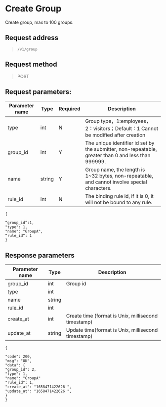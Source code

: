 # Create Group

Create group, max to 100 groups.

## Request address

> `/v1/group`

## Request method

> POST

## Request parameters: 

| Parameter name | Type   | Required | Description                                                  |
| -------------- | ------ | -------- | ------------------------------------------------------------ |
| type           | int    | N        | Group type，1:employees，2：visitors；Default：1  </n>Cannot be modified after creation |
| group_id       | int    | Y        | The unique identifier id set by the submitter, non-repeatable, greater than 0 and less than 999999. |
| name           | string | Y        | Group name, the length is 1\~32 bytes, non-repeatable, and cannot involve special characters. |
| rule_id        | int    | N        | The binding rule id, if it is 0, it will not be bound to any rule. |

```
{

“group_id”:1,
"type": 1,
"name": "GroupA",
“rule_id”: 1
}
```

## Response parameters

| Parameter name | Type   | Description                                         |
| -------------- | ------ | --------------------------------------------------- |
| group_id       | int    | Group id                                            |
| type           | int    |                                                     |
| name           | string |                                                     |
| rule_id        | int    |                                                     |
| create_at      | int    | Create time (format is Unix, millisecond timestamp) |
| update_at      | string | Update time(format is Unix, millisecond timestamp)  |

```
{

"code": 200,
"msg": "OK",
"data": {
"group_id": 2,
"type": 1,
"name": "GroupA"
"rule_id": 1,
"create_at": "1658471422626 ",
"update_at": "1658471422626 ",
}
}
```

